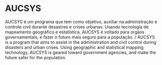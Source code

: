 # AUCSYS
AUCSYS é um programa que tem como objetivo, auxiliar na administração e controle civil durante desastres e crises urbanas. Usando tecnologia de mapeamento geográfico e estatística, AUCSYS é voltado para orgãos governamentais, e fazer o futuro mais seguro para a população. /  AUCSYS is a program that aims to assist in the administration and civil control during disasters and urban crises. Using geographic and statistical mapping technology, AUCSYS is geared toward government agencies, and make the future safer for the population.
